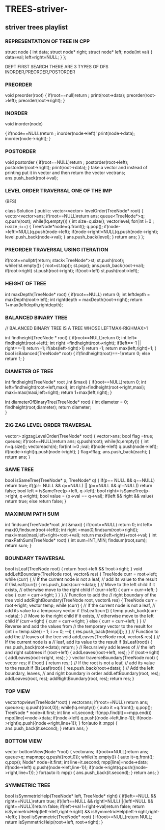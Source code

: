 # TREES-striver-
<h2> striver trees playlist </h2>

 
 <h3>REPRESENTATION OF TREE IN CPP </h3>

struct node
{
int data;
struct node* right;
struct node* left;
node(int val)
{
data=val;
left=right=NULL;
}
};

DEPT FIRST SEARCH 
THERE ARE 3 TYPES OF DFS INORDER,PREORDER,POSTORDER

 <h3> PREORDER </h3>

void preorder(root)
{
  if(root==null)return ;
  print(root->data);
  preorder(root->left);
  preorder(root->right);
}

<h3>INORDER</h3>

void inorder(node)

{
  if(node==NULL)return ;
  inorder(node->left)'
  print(node->data);
  inorder(node->right);
}

<h3>POSTORDER</h3>

void postorder
{
  if(root==NULL)return ;
  postorder(root->left);
  postorder(root->right);
  print(root->data);
}
take a vector and instead of printing put it in vector and then return the vector
vectr<int>ans;
ans.push_back(root->val);


<h3>LEVEL ORDER TRAVERSAL ONE OF THE IMP</h3>
(BFS)

class Solution {
public:
    vector<vector<int>> levelOrder(TreeNode* root) {
        vector<vector<int>>ans;
        if(root==NULL)return ans;
        queue<TreeNode*>q;
        q.push(root);
        while(!q.empty())
        {
            int size=q.size();
            vector<int>level;
            for(int i=0 ; i<size ;i++)
            {
                TreeNode*node=q.front();
                q.pop();
                if(node->left!=NULL)q.push(node->left);
                if(node->right!=NULL)q.push(node->right);
                level.push_back(node->val);
            }
            ans.push_back(level);
        }
        return ans;
    }
};

<h3>PREORDER TRAVERSAL USING ITERATION</h3>

if(root==nullptr)return;
       stack<TreeNode*>st;
       st.push(root);
       while(!st.empty())
       {
        root=st.top();
        st.pop();
        ans.push_back(root->val);
        if(root->right) st.push(root->right);
        if(root->left) st.push(root->left);


 <h3>HEIGHT OF TREE</h3> 

   int maxDepth(TreeNode* root) {
        if(root==NULL) return 0;
        int leftdepth = maxDepth(root->left);
        int rightdepth = maxDepth(root->right);
        return 1+max(leftdepth,rightdepth);


<h3>BALANCED BINARY TREE </h3>
// BALANCED BINARY TREE IS A TREE WHOSE LEFTMAX-RIGHMAX>1

int findheight(TreeNode * root)
    {
        if(root==NULL)return 0;
        int left= findheight(root->left);
        int right =findheight(root->right);
        if(left==-1 || right==-1) return -1;
        if(abs(left-right)>1) return -1;
        return max(left,right)+1;
    }
    bool isBalanced(TreeNode* root) {
        if(findheight(root)==-1)return 0;
        else return 1;
    }

<h3>DIAMETER OF TREE</h3>
int findheight(TreeNode* root ,int &maxi)
{
 if(root==NULL)return 0;
 int left=findheight(root->left,maxi);
 int right=findheight(root->right,maxi);
 maxi=max(maxi,left+right);
 return 1+max(left,right);
 }
 
 int diameterOfBinaryTree(TreeNode* root) {
        int diameter = 0;
        findheight(root,diameter);
        return diameter;       
    }
<h3>ZIG ZAG LEVEL ORDER TRAVERSAL</h3>
vector<vector<int>> zigzagLevelOrder(TreeNode* root) {
        vector<vector<int>>ans;
        bool flag =true;
        queue<TreeNode*>q;
        if(root==NULL)return ans;
        q.push(root);
        while(!q.empty())
        {
            int n=q.size();
            vector<int>each(n);
            for(int i=0 ;i<n ; i++)
            {
                TreeNode *node=q.front();
                q.pop();
                int index= flag?i:(n-i-1);
                each[index]=node->val;
                if(node->left) q.push(node->left);
                if(node->right)q.push(node->right);
            }
            flag=!flag;
            ans.push_back(each);
        }
        return ans; }          
    <h3>SAME TREE </h3>
    bool isSameTree(TreeNode* p, TreeNode* q) {
        if(p== NULL && q==NULL) return true;
        if((p!= NULL && q==NULL) || (p==NULL && q!=NULL)) return false;
        bool left = isSameTree(p->left, q->left);
        bool right= isSameTree(p->right, q->right);
        bool value = (p->val == q->val);     
        if(left && right && value) return true;
        else return false;
    }
    <h3>MAXIMUM PATH SUM </h3>
     int findsum(TreeNode*root ,int &maxi)
     {
        if(root==NULL) return  0;
        int left= max(0,findsum(root->left));
        int right =max(0,findsum(root->right));
        maxi=max(maxi,left+right+root->val);
        return max(left+right)+root->val;
     }
     int maxPathSum(TreeNode* root) {
        int sum=INT_MIN;
        findsum(root,sum);
        return sum;
    }
<h3>BOUNDARY TRAVERSAL </h3>
 bool isLeaf(TreeNode root) {
    return !root->left && !root->right;
    }
    void addLeftBoundary(TreeNode root, vector<int>& res) {
        TreeNode curr = root->left;
        while (curr) {
            // If the current node is not a leaf,
            // add its value to the result
            if (!isLeaf(curr)) {
                res.push_back(curr->data);
            }
            // Move to the left child if it exists,
            // otherwise move to the right child
            if (curr->left) {
                curr = curr->left;
            } else {
                curr = curr->right;
            }
        }
    }
    // Function to add the
    // right boundary of the tree
    void addRightBoundary(TreeNode root, vector<int>& res) {
        TreeNode curr = root->right;
        vector<int> temp;
        while (curr) {
            // If the current node is not a leaf,
            // add its value to a temporary vector
            if (!isLeaf(curr)) {
                temp.push_back(curr->data);
            }
            // Move to the right child if it exists,
            // otherwise move to the left child
            if (curr->right) {
                curr = curr->right;
            } else {
                curr = curr->left;
            }
        }
        // Reverse and add the values from
        // the temporary vector to the result
        for (int i = temp.size() - 1; i >= 0; --i) {
            res.push_back(temp[i]);
        }
    }
    // Function to add the
    // leaves of the tree
    void addLeaves(TreeNode root, vector<int>& res) {
        // If the current node is a
        // leaf, add its value to the result
        if (isLeaf(root)) {
            res.push_back(root->data);
            return;
        }
        // Recursively add leaves of
        // the left and right subtrees
        if (root->left) {
            addLeaves(root->left, res);
        }
        if (root->right) {
            addLeaves(root->right, res);
        }
    }
vector<int> traverseBoundary(TreeNode root)
{
        vector<int> res;
        if (!root) {
            return res;
        }
        // If the root is not a leaf,
        // add its value to the result
        if (!isLeaf(root)) {
            res.push_back(root->data);
        }
        // Add the left boundary, leaves,
        // and right boundary in order
        addLeftBoundary(root, res);
        addLeaves(root, res);
        addRightBoundary(root, res);
        return res;
    }
<h3>TOP VIEW</h3>
vector<int>topview(TreeNode*root)
{
 vector<int>ans;
 if(root==NULL) return ans;
 queue<pair<TreeNode* ,int>>q;
 q.push({root,0});
 while(!q.empty())
 {
  auto it =q.front();
  q.pop();
  TreeNode * node=it.first;
  int line =it.second;
  if(mpp.find(it)==mpp.end()) mpp[line]=node->data;
  if(node->left) q.push({node->left,line-1});
  if(node->right)q.push({node->right,line+1});
  }
  for(auto it :mpp)
    {
        ans.push_back(it.second);
    }
    return ans;
   }
  <h3>BOTTOM VIEW</h3>
    vector <int> bottomView(Node *root) {
        vector<int>ans;
        if(root==NULL)return ans;
        queue<pair<Node*,int>>q;
        map<int,int>mpp;
        q.push({root,0});
        while(!q.empty())
        {
            auto it=q.front();
            q.pop();
            Node* node=it.first;
            int line=it.second;
            mpp[line]=node->data;
            if(node->left) q.push({node->left,line-1});
            if(node->right)q.push({node->right,line+1});
        }
        for(auto it: mpp)
        {
            ans.push_back(it.second);
        }
        return ans;
    }
    <h3>SYMMETRIC TREE </h3>
     bool isSymmetricHelp(TreeNode* left, TreeNode* right) {
       if(left==NULL && right==NULL)return true;
       if((left==NULL && right!=NULL)||(left!=NULL && right==NULL))return false;
       if(left->val !=right->val)return false;
       return isSymmetricHelp(left->left,right->right) && 
              isSymmetricHelp(left->right,right->left);
    }
    bool isSymmetric(TreeNode* root) {
        if(root==NULL)return NULL;
        return isSymmetricHelp(root->left, root->right);
    }
  


